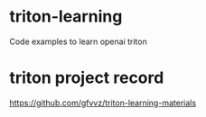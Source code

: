 # triton-learning
Code examples to learn openai triton

# triton project record
https://github.com/gfvvz/triton-learning-materials
